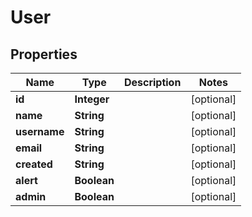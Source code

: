 

# User


## Properties

| Name | Type | Description | Notes |
|------------ | ------------- | ------------- | -------------|
|**id** | **Integer** |  |  [optional] |
|**name** | **String** |  |  [optional] |
|**username** | **String** |  |  [optional] |
|**email** | **String** |  |  [optional] |
|**created** | **String** |  |  [optional] |
|**alert** | **Boolean** |  |  [optional] |
|**admin** | **Boolean** |  |  [optional] |



